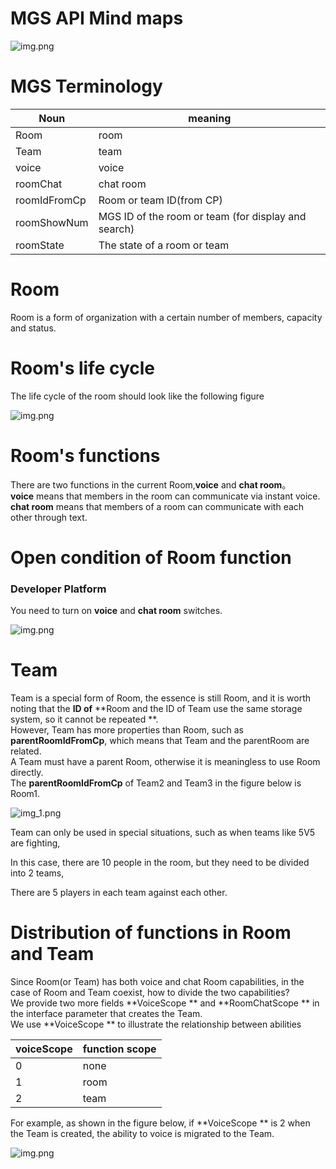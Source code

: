# MGS API Mind maps
![img.png](https://cdn.233xyx.com/1617110054459_929.png)

# MGS Terminology

| Noun         | meaning                                             |
| ------------ | --------------------------------------------------- |
| Room         | room                                                |
| Team         | team                                                |
| voice        | voice                                               |
| roomChat     | chat room                                           |
| roomIdFromCp | Room or team ID(from CP)                            |
| roomShowNum  | MGS ID of the room or team (for display and search) |
| roomState    | The state of a room or team                         |

# Room
Room is a form of organization with a certain number of members, capacity and status.

# Room's life cycle
The life cycle of the room should look like the following figure

![img.png](https://cdn.233xyx.com/1617110054581_242.png)

# Room's functions
There are two functions in the current Room,**voice** and **chat room**。  
**voice** means that members in the room can communicate via instant voice.  
**chat room** means that members of a room can communicate with each other through text.

# Open condition of Room function
### Developer Platform
You need to turn on **voice** and **chat room** switches.  

![img.png](https://cdn.233xyx.com/1617110054808_839.png)


# Team

Team is a special form of Room, the essence is still Room, and it is worth noting that the **ID of** **Room and the ID of Team use the same storage system, so it cannot be repeated **.  
However, Team has more properties than Room, such as **parentRoomIdFromCp**, which means that Team and the parentRoom are related.  
A Team must have a parent Room, otherwise it is meaningless to use Room directly.  
The **parentRoomIdFromCp** of Team2 and Team3 in the figure below is Room1.

![img_1.png](https://cdn.233xyx.com/1617110054915_502.png)

Team can only be used in special situations, such as when teams like 5V5 are fighting,

In this case, there are 10 people in the room, but they need to be divided into 2 teams,

There are 5 players in each team against each other.

# Distribution of functions in Room and Team
Since Room(or Team) has both voice and chat Room capabilities, in the case of Room and Team coexist, how to divide the two capabilities?  
We provide two more fields **VoiceScope ** and **RoomChatScope ** in the interface parameter that creates the Team.  
We use **VoiceScope ** to illustrate the relationship between abilities

| voiceScope | function scope |
| ---------- | -------------- |
| 0          | none           |
| 1          | room           |
| 2          | team           |

For example, as shown in the figure below, if **VoiceScope ** is 2 when the Team is created, the ability to voice is migrated to the Team.

![img.png](https://cdn.233xyx.com/1617110054684_113.png)



